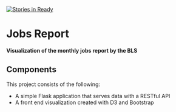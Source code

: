 [![Stories in Ready](https://badge.waffle.io/mclumd/jobs-report.png?label=ready&title=Ready)](https://waffle.io/mclumd/jobs-report)
# Jobs Report

**Visualization of the monthly jobs report by the BLS**

## Components

This project consists of the following:

- A simple Flask application that serves data with a RESTful API
- A front end visualization created with D3 and Bootstrap
